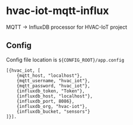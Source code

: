 # hvac-iot-mqtt-influx
MQTT -> InfluxDB processor for HVAC-IoT project


## Config

Config file location is `${CONFIG_ROOT}/app.config`

```
[{hvac_iot, [
    {mqtt_host, "localhost"},
    {mqtt_username, "hvac_iot"},
    {mqtt_password, "hvac_iot"},
    {influxdb_token, "Token"},
    {influxdb_host, "localhost"},
    {influxdb_port, 8086},
    {influxdb_org, "hvac-iot"},
    {influxdb_bucket, "sensors"}
]}].
```

